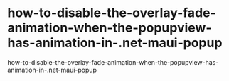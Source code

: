 # how-to-disable-the-overlay-fade-animation-when-the-popupview-has-animation-in-.net-maui-popup
how-to-disable-the-overlay-fade-animation-when-the-popupview-has-animation-in-.net-maui-popup
